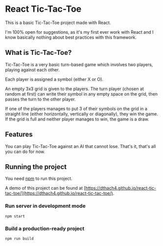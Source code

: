 # React Tic-Tac-Toe

This is a basic Tic-Tac-Toe project made with React.

I'm 100% open for suggestions, as it's my first ever work with React and I know
basically nothing about best practices with this framework.

## What is Tic-Tac-Toe?

Tic-Tac-Toe is a very basic turn-based game which involves two players, playing
against each other.

Each player is assigned a symbol (either X or O).

An empty 3x3 grid is given to the players. The turn player (chosen at random at
first) can write their symbol in any empty space on the grid, then passes the
turn to the other player.

If one of the players manages to put 3 of their symbols on the grid in a
straight line (either horizontally, vertically or diagonally), they win the
game. If the grid is full and neither player manages to win, the game is a draw.

## Features

You can play Tic-Tac-Toe against an AI that cannot lose. That's it, that's all
you can do for now.

## Running the project

You need [npm](https://www.npmjs.com/) to run this project.

A demo of this project can be found at
[https://dthach4.github.io/react-tic-tac-toe/](https://dthach4.github.io/react-tic-tac-toe/).

### Run server in development mode

```
npm start
```

### Build a production-ready project

```
npm run build
```
